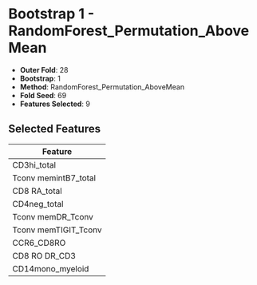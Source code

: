 # Bootstrap 1 - RandomForest_Permutation_AboveMean

- **Outer Fold**: 28
- **Bootstrap**: 1
- **Method**: RandomForest_Permutation_AboveMean
- **Fold Seed**: 69
- **Features Selected**: 9

## Selected Features

| Feature |
|---------|
| CD3hi_total |
| Tconv memintB7_total |
| CD8 RA_total |
| CD4neg_total |
| Tconv memDR_Tconv |
| Tconv memTIGIT_Tconv |
| CCR6_CD8RO |
| CD8 RO DR_CD3 |
| CD14mono_myeloid |
